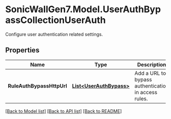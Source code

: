 # SonicWallGen7.Model.UserAuthBypassCollectionUserAuth
Configure user authentication related settings.

## Properties

Name | Type | Description | Notes
------------ | ------------- | ------------- | -------------
**RuleAuthBypassHttpUrl** | [**List&lt;UserAuthBypass&gt;**](UserAuthBypass.md) | Add a URL to bypass authentication in access rules. | [optional] 

[[Back to Model list]](../README.md#documentation-for-models) [[Back to API list]](../README.md#documentation-for-api-endpoints) [[Back to README]](../README.md)

